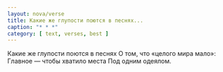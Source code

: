 ```yaml
---
layout: nova/verse
title: Какие же глупости поются в песнях...
caption: "* * *"
category: [ text, verses, best ]
---
```

Какие же глупости поются в песнях
О том, что «целого мира мало»:
Главное — чтобы хватило места
Под одним одеялом.
